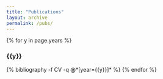 ```yaml
---
title: "Publications"
layout: archive
permalink: /pubs/
---
```


{% for y in page.years %}
  <h3  id="{{y}}" class="pubyear">{{y}}</h3>
{% bibliography -f CV -q @*[year={{y}}]* %}
{% endfor %}
